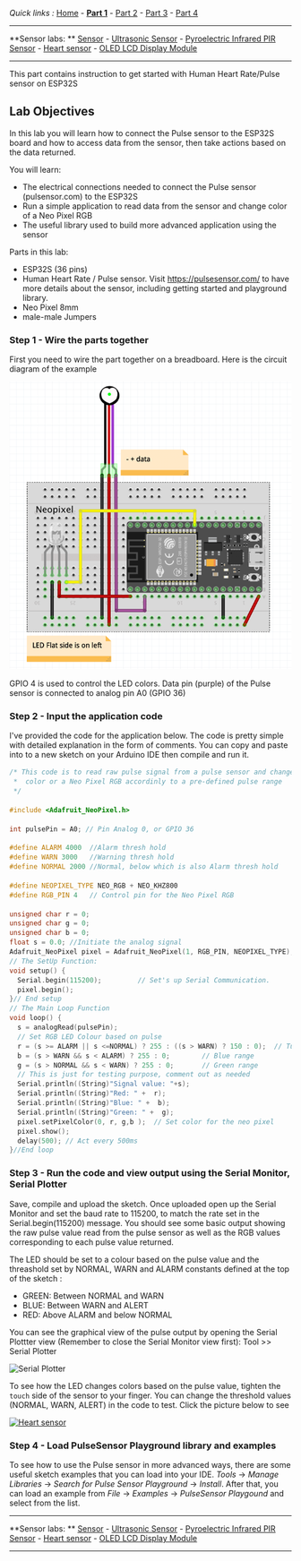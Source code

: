
*Quick links :*
[Home](/README.md) - [**Part 1**](../part1/README.md) - [Part 2](../part2/README.md) - [Part 3](../part3/README.md) - [Part 4](../part4/README.md)

***
**Sensor labs: ** [Sensor](README.md) - [Ultrasonic Sensor](ESP32S+Neopixel-LED+HC-SR04.md) - [Pyroelectric Infrared PIR Sensor](ESP32S+Neopixel-LED+PIR.md) - [Heart sensor](PULSE+RGB.md) - [OLED LCD Display Module](SSD1306_Display.md)
***

This part contains instruction to get started with Human Heart Rate/Pulse sensor on ESP32S

## Lab Objectives

In this lab you will learn how to connect the Pulse sensor to the ESP32S board and how to access data from the sensor, then take actions based on the data returned.

You will learn:

- The electrical connections needed to connect the Pulse sensor (pulsensor.com) to the ESP32S
- Run a simple application to read data from the sensor and change color of a Neo Pixel RGB
- The useful library used to build more advanced application using the sensor

Parts in this lab:

- ESP32S (36 pins)
- Human Heart Rate / Pulse sensor. Visit https://pulsesensor.com/ to have more details about the sensor, including getting started and playground library.
- Neo Pixel 8mm 
- male-male Jumpers

### Step 1 - Wire the parts together

First you need to wire the part together on a breadboard. Here is the circuit diagram of the example

![ESP32S pulse wiring](../images/ESP32S+Pulse+Neopixel-LED.png)

GPIO 4 is used to control the LED colors. Data pin (purple) of the Pulse sensor is connected to analog pin A0 (GPIO 36)

### Step 2 - Input the application code

I've provided the code for the application below. The code is pretty simple with detailed explanation in the form of comments. You can copy and paste into to a new sketch on your Arduino IDE then compile and run it.


```C++
/* This code is to read raw pulse signal from a pulse sensor and change the 
 *  color or a Neo Pixel RGB accordinly to a pre-defined pulse range
 */

#include <Adafruit_NeoPixel.h>

int pulsePin = A0; // Pin Analog 0, or GPIO 36

#define ALARM 4000  //Alarm thresh hold
#define WARN 3000   //Warning thresh hold
#define NORMAL 2000 //Normal, below which is also Alarm thresh hold

#define NEOPIXEL_TYPE NEO_RGB + NEO_KHZ800
#define RGB_PIN 4   // Control pin for the Neo Pixel RGB

unsigned char r = 0;
unsigned char g = 0;
unsigned char b = 0;
float s = 0.0; //Initiate the analog signal
Adafruit_NeoPixel pixel = Adafruit_NeoPixel(1, RGB_PIN, NEOPIXEL_TYPE); // Initiate the neo pixel
// The SetUp Function:
void setup() {
  Serial.begin(115200);         // Set's up Serial Communication. 
  pixel.begin();
}// End setup
// The Main Loop Function
void loop() {
  s = analogRead(pulsePin);    
  // Set RGB LED Colour based on pulse  
  r = (s >= ALARM || s <=NORMAL) ? 255 : ((s > WARN) ? 150 : 0);  // Turn the neo pixel RED if the pulse is above ALARM thresh hold or below the NORMAL thresh hold
  b = (s > WARN && s < ALARM) ? 255 : 0;        // Blue range
  g = (s > NORMAL && s < WARN) ? 255 : 0;       // Green range
  // This is just for testing purpose, comment out as needed
  Serial.println((String)"Signal value: "+s);
  Serial.println((String)"Red: " +  r);
  Serial.println((String)"Blue: " +  b);
  Serial.println((String)"Green: " +  g);
  pixel.setPixelColor(0, r, g,b );  // Set color for the neo pixel  
  pixel.show();  
  delay(500); // Act every 500ms  
}//End loop

```

### Step 3 - Run the code and view output using the Serial Monitor, Serial Plotter

Save, compile and upload the sketch.  Once uploaded open up the Serial Monitor and set the baud rate to 115200, to match the rate set in the Serial.begin(115200) message.  You should see some basic output showing the raw pulse value read from the pulse sensor as well as the RGB values corresponding to each pulse value returned.  

The LED should be set to a colour based on the pulse value and the threashold set by NORMAL, WARN and ALARM constants defined at the top of the sketch :

- GREEN: Between NORMAL and WARN
- BLUE: Between WARN and ALERT
- RED: Above ALARM and below NORMAL

You can see the graphical view of the pulse output by opening the Serial Plottter view (Remember to close the Serial Monitor view first): Tool >> Serial Plotter

![Serial Plotter](../images/Pulse-output.png)

To see how the LED changes colors based on the pulse value, tighten the `touch` side of the sensor to your finger. You can change the threshold values (NORMAL, WARN, ALERT) in the code to test. Click the picture below to see

[![Heart sensor](../images/pulse-cover-image.png)](https://www.youtube.com/watch?v=-i0oZmwVW2M "Heart sensor")


### Step 4 - Load PulseSensor Playground library and examples

To see how to use the Pulse sensor in more advanced ways, there are some useful sketch examples that you can load into your IDE.  *Tools* -> *Manage Libraries* -> *Search for Pulse Sensor Playground* -> *Install*. After that, you can load an example from *File* -> *Examples* -> *PulseSensor Playgound* and select from the list.

***
**Sensor labs: ** [Sensor](README.md) - [Ultrasonic Sensor](ESP32S+Neopixel-LED+HC-SR04.md) - [Pyroelectric Infrared PIR Sensor](ESP32S+Neopixel-LED+PIR.md) - [Heart sensor](PULSE+RGB.md) - [OLED LCD Display Module](SSD1306_Display.md)
***